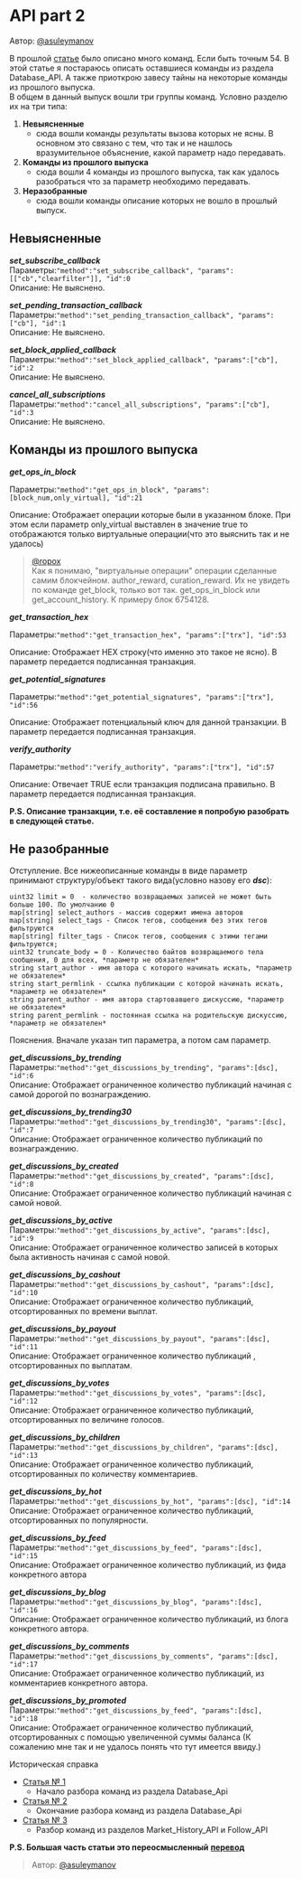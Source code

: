 # API part 2

Автор: [@asuleymanov](https://golos.io/@asuleymanov)

В прошлой [статье](https://golos.io/ru--otkrytyij-kod/@asuleymanov/opisanie-api-golos-chast-1) было описано много команд. Если быть точным 54. В этой статье я постараюсь описать оставшиеся команды из раздела Database\_API. А также приоткрою завесу тайны на некоторые команды из прошлого выпуска.  
В общем в данный выпуск вошли три группы команд. Условно разделю их на три типа:

1. **Невыясненные**
   * сюда вошли команды результаты вызова которых не ясны. В основном это связано с тем, что так и не нашлось вразумительное объяснение, какой параметр надо передавать.
2. **Команды из прошлого выпуска**
   * сюда вошли 4 команды из прошлого выпуска, так как удалось разобраться что за параметр необходимо передавать.
3. **Неразобранные**
   * сюда вошли команды описание которых не вошло в прошлый выпуск.

## Невыясненные

_**set\_subscribe\_callback**_  
Параметры:`"method":"set_subscribe_callback", "params":[["cb","clearfilter"]], "id":0`  
Описание: Не выяснено.

_**set\_pending\_transaction\_callback**_  
Параметры:`"method":"set_pending_transaction_callback", "params":["cb"], "id":1`  
Описание: Не выяснено.

_**set\_block\_applied\_callback**_  
Параметры:`"method":"set_block_applied_callback", "params":["cb"], "id":2`  
Описание: Не выяснено.

_**cancel\_all\_subscriptions**_  
Параметры:`"method":"cancel_all_subscriptions", "params":["cb"], "id":3`  
Описание: Не выяснено.

## Команды из прошлого выпуска

_**get\_ops\_in\_block**_

Параметры:`"method":"get_ops_in_block", "params":[block_num,only_virtual], "id":21`

Описание: Отображает операции которые были в указанном блоке. При этом если параметр only\_virtual выставлен в значение true то отображаются только виртуальные операции\(что это выяснить так и не удалось\)

> [@ropox](https://golos.io/@ropox)  
> Как я понимаю, "виртуальные операции" операции сделанные самим блокчейном. author\_reward, curation\_reward. Их не увидеть по команде get\_block, только вот так. get\_ops\_in\_block или get\_account\_history. К примеру блок 6754128.

_**get\_transaction\_hex**_

Параметры:`"method":"get_transaction_hex", "params":["trx"], "id":53`

Описание: Отображает HEX строку\(что именно это такое не ясно\). В параметр передается подписанная транзакция.

_**get\_potential\_signatures**_

Параметры:`"method":"get_potential_signatures", "params":["trx"], "id":56`

Описание: Отображает потенциальный ключ для данной транзакции. В параметр передается подписанная транзакция.

_**verify\_authority**_

Параметры:`"method":"verify_authority", "params":["trx"], "id":57`

Описание: Отвечает TRUE если транзакция подписана правильно. В параметр передается подписанная транзакция.

**P.S. Описание транзакции, т.е. её составление я попробую разобрать в следующей статье.**

## Не разобранные

Отступление. Все нижеописанные команды в виде параметр принимают структуру/объект такого вида\(условно назову его _**dsc**_\):

```text
uint32 limit = 0  - количество возвращаемых записей не может быть больше 100. По умолчанию 0 
map[string] select_authors - массив содержит имена авторов 
map[string] select_tags - Список тегов, сообщения без этих тегов фильтруются
map[string] filter_tags - Список тегов, сообщения с этими тегами фильтруются;
uint32 truncate_body = 0 - Количество байтов возвращаемого тела сообщения, 0 для всех, *параметр не обязателен*
string start_author - имя автора с которого начинать искать, *параметр не обязателен*
string start_permlink - ссылка публикации с которой начинать искать, *параметр не обязателен*
string parent_author - имя автора стартовавшего дискуссию, *параметр не обязателен*
string parent_permlink - постоянная ссылка на родительскую дискуссию, *параметр не обязателен*
```

Пояснения. Вначале указан тип параметра, а потом сам параметр.

_**get\_discussions\_by\_trending**_  
Параметры:`"method":"get_discussions_by_trending", "params":[dsc], "id":6`  
Описание: Отображает ограниченное количество публикаций начиная с самой дорогой по вознаграждению.

_**get\_discussions\_by\_trending30**_  
Параметры:`"method":"get_discussions_by_trending30", "params":[dsc], "id":7`  
Описание: Отображает ограниченное количество публикаций по вознаграждению.

_**get\_discussions\_by\_created**_  
Параметры:`"method":"get_discussions_by_created", "params":[dsc], "id":8`  
Описание: Отображает ограниченное количество публикаций начиная с самой новой.

_**get\_discussions\_by\_active**_  
Параметры:`"method":"get_discussions_by_active", "params":[dsc], "id":9`  
Описание: Отображает ограниченное количество записей в которых была активность начиная с самой новой.

_**get\_discussions\_by\_cashout**_  
Параметры:`"method":"get_discussions_by_cashout", "params":[dsc], "id":10`  
Описание: Отображает ограниченное количество публикаций, отсортированных по времени выплат.

_**get\_discussions\_by\_payout**_  
Параметры:`"method":"get_discussions_by_payout", "params":[dsc], "id":11`  
Описание: Отображает ограниченное количество публикаций , отсортированных по выплатам.

_**get\_discussions\_by\_votes**_  
Параметры:`"method":"get_discussions_by_votes", "params":[dsc], "id":12`  
Описание: Отображает ограниченное количество публикаций, отсортированных по величине голосов.

_**get\_discussions\_by\_children**_  
Параметры:`"method":"get_discussions_by_children", "params":[dsc], "id":13`  
Описание: Отображает ограниченное количество публикаций, отсортированных по количеству комментариев.

_**get\_discussions\_by\_hot**_  
Параметры:`"method":"get_discussions_by_hot", "params":[dsc], "id":14`  
Описание: Отображает ограниченное количество публикаций, отсортированных по популярности.

_**get\_discussions\_by\_feed**_  
Параметры:`"method":"get_discussions_by_feed", "params":[dsc], "id":15`  
Описание: Отображает ограниченное количество публикаций, из фида конкретного автора

_**get\_discussions\_by\_blog**_  
Параметры:`"method":"get_discussions_by_blog", "params":[dsc], "id":16`  
Описание: Отображает ограниченное количество публикаций, из блога конкретного автора.

_**get\_discussions\_by\_comments**_  
Параметры:`"method":"get_discussions_by_comments", "params":[dsc], "id":17`  
Описание: Отображает ограниченное количество публикаций, из комментариев конкретного автора.

_**get\_discussions\_by\_promoted**_  
Параметры:`"method":"get_discussions_by_feed", "params":[dsc], "id":18`  
Описание: Отображает ограниченное количество публикаций, отсортированных с помощью увеличенной суммы баланса \(К сожалению мне так и не удалось понять что тут имеется ввиду.\)

Историческая справка

* [Статья № 1](https://www.gitbook.com/book/cyberfund/golos/edit#)
  * Начало разбора команд из раздела Database\_Api
* [Статья № 2](https://www.gitbook.com/book/cyberfund/golos/edit#)
  * Окончание разбора команд из раздела Database\_Api
* [Статья № 3](https://www.gitbook.com/book/cyberfund/golos/edit#)
  * Разбор команд из разделов Market\_History\_API и Follow\_API

**P.S. Большая часть статьи это переосмысленный** [**перевод**](https://www.gitbook.com/book/cyberfund/golos/edit#)

> Автор: [@asuleymanov](https://golos.io/@asuleymanov)

